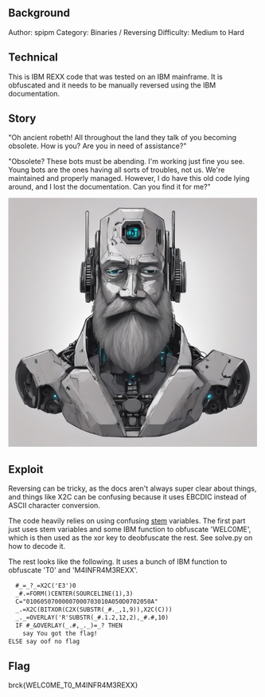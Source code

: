 ## Background

 Author: spipm
 Category: Binaries / Reversing
 Difficulty: Medium to Hard

## Technical

This is IBM REXX code that was tested on an IBM mainframe. It is obfuscated and it needs to be manually reversed using the IBM documentation.

## Story

"Oh ancient robeth! All throughout the land they talk of you becoming obsolete. How is you? Are you in need of assistance?"

"Obsolete? These bots must be abending. I'm working just fine you see. Young bots are the ones having all sorts of troubles, not us. We're maintained and properly managed. However, I do have this old code lying around, and I lost the documentation. Can you find it for me?"

<img src="./old_robot.jpg" width="500">

## Exploit

Reversing can be tricky, as the docs aren't always super clear about things, and things like X2C can be confusing because it uses EBCDIC instead of ASCII character conversion. 

The code heavily relies on using confusing [stem](https://www.ibm.com/docs/en/cics-ts/6.1?topic=stems-using) variables. The first part just uses stem variables and some IBM function to obfuscate 'WELC0ME', which is then used as the xor key to deobfuscate the rest. See solve.py on how to decode it.

The rest looks like the following. It uses a bunch of IBM function to obfuscate 'T0' and 'M4INFR4M3REXX'.

```
  #_=_?_=X2C('E3')0
  _#.=FORM()CENTER(SOURCELINE(1),3)
  C="01060507000007000703010A050D0702050A"
  _.=X2C(BITXOR(C2X(SUBSTR(_#._,1,9)),X2C(C)))
  _._=OVERLAY('R'SUBSTR(_#.1.2,12,2),_#.#,10)
  IF #_&OVERLAY(_.#,_._)=_? THEN
    say You got the flag!
ELSE say oof no flag
```

## Flag

brck{WELC0ME_T0_M4INFR4M3REXX}